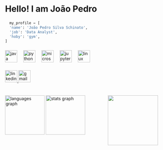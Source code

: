 <h1 align="left">Hello! I am João Pedro</h1>

###

```python
  my_profile = [
  'name': 'João Pedro Silva Schinato',
  'job': 'Data Analyst',
  'hoby': 'gym',
]
```
###

<div align="left">
  <img src="https://cdn.jsdelivr.net/gh/devicons/devicon/icons/java/java-original.svg" height="40" alt="java logo"  />
  <img width="12" />
  <img src="https://cdn.jsdelivr.net/gh/devicons/devicon/icons/python/python-original.svg" height="40" alt="python logo"  />
  <img width="12" />
  <img src="https://cdn.jsdelivr.net/gh/devicons/devicon/icons/microsoftsqlserver/microsoftsqlserver-plain.svg" height="40" alt="microsoftsqlserver logo"  />
  <img width="12" />
  <img src="https://cdn.jsdelivr.net/gh/devicons/devicon/icons/jupyter/jupyter-original.svg" height="40" alt="jupyter logo"  />
  <img width="12" />
  <img src="https://cdn.jsdelivr.net/gh/devicons/devicon/icons/linux/linux-original.svg" height="40" alt="linux logo"  />
</div>

###

<div align="left">
  <a href="www.linkedin.com/in/joão-pedro-silva-schinato-249010332" target="_blank">
    <img src="https://img.shields.io/static/v1?message=LinkedIn&logo=linkedin&label=&color=0077B5&logoColor=white&labelColor=&style=for-the-badge" height="40" alt="linkedin logo"  />
  </a>
  <a href="jpsilvaschinato@gmail.com" target="_blank">
    <img src="https://img.shields.io/static/v1?message=Gmail&logo=gmail&label=&color=D14836&logoColor=white&labelColor=&style=for-the-badge" height="40" alt="gmail logo"  />
  </a>
</div>

###

<br clear="both">

<div align="left">
  <!-- Painéis -->
  <img src="https://github-readme-stats.vercel.app/api/top-langs?username=JP-schinato&locale=en&hide_title=false&layout=compact&card_width=320&langs_count=5&theme=blue-green&hide_border=false&order=2" height="130" alt="languages graph"  />
  <img src="https://github-readme-stats.vercel.app/api?username=JP-schinato&hide_title=false&hide_rank=false&show_icons=true&include_all_commits=true&count_private=true&disable_animations=false&theme=blue-green&locale=en&hide_border=false&order=1" height="130" alt="stats graph"  />

  <!-- GIF alinhado à direita -->
  <img align="right" height="165" src="https://media.tenor.com/c3LZMXbt3W4AAAAm/menft.webp" />
</div>

###
